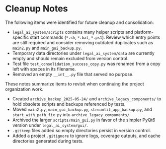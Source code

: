 # Cleanup Notes

The following items were identified for future cleanup and consolidation:

- `legal_ai_system/scripts` contains many helper scripts and platform-specific
  start commands (`*.sh`, `*.bat`, `*.ps1`). Review which entry points are still
  required and consider removing outdated duplicates such as `main2.py` and
  `main_gui_backup.py`.
- Temporary data directories under `legal_ai_system/data` are currently empty
  and should remain excluded from version control.
- Test file `test_consolidation_success_copy.py` was renamed from a
  copy left with spaces in its filename.
- Removed an empty `__int__.py` file that served no purpose.

These notes summarize items to revisit when continuing the project
organization work.
- Created `archive_backup_2025-05-24/` and `archive_legacy_components/` to hold
  obsolete scripts and backups referenced by tests.
- Moved `main2.py`, `main_gui_backup.py`, `streamlit_app_backup.py`, and
  `start_with_path_fix.py` into `archive_legacy_components/`.
- Archived the larger `scripts/main_gui.py` in favor of the simpler
  PyQt6 version under `legal_ai_system/gui/`.
- `.gitkeep` files added so empty directories persist in version control.
- Added a project `.gitignore` to ignore logs, coverage outputs, and cache
  directories generated during tests.
